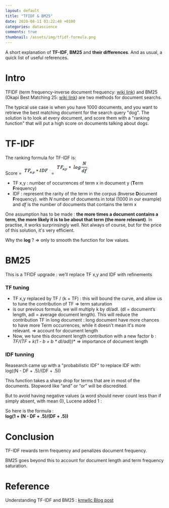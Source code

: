 ```yaml
---
layout: default
title: "TFIDF & BM25"
date: 2020-08-11 03:22:48 +0100
categories: datascience
comments: true
thumbnail: /assets/img/tfidf-formula.png
---
```


A short explanation of **TF-IDF**, **BM25** and **their differences**. And as usual, a quick list of useful references.

# Intro

TFIDF (term frequency-inverse document frequency: [wiki link](https://en.wikipedia.org/wiki/Tf%E2%80%93idf)) and BM25 (Okapi Best Matching 25: [wiki link](https://fr.wikipedia.org/wiki/TF-IDF)) are two methods for document searchs.

The typical use case is when you have 1000 documents, and you want to retrieve the best matching document for the search query "dog". The solution is to look at every document, and score them with a "ranking function" that will put a high score on documents talking about dogs.

# TF-IDF

The ranking formula for TF-IDF is:  
Score = ![result2](/assets/img/tfidf-formula.png) = ![result2](/assets/img/tfidf-log.png)

- TF x,y : number of occurrences of term x in document y (**T**erm **F**requency)
- IDF : represent the rarity of the term in the corpus (**I**nverse **D**ocument **F**requency). with _N_ number of documents in total (1000 in our example) and _df_ is the number of documents that contains the term x

One assumption has to be made : **the more times a document contains a term, the more likely it is to be about that term (the more relevant)**. In practise, it works surprinsingly well. Not always of course, but for the price of this solution, it's very efficient.

Why the **log** ? => only to smooth the function for low values.

# BM25

This is a TFIDF upgrade : we’ll replace TF x,y and IDF with refinements

### TF tuning

- TF x,y replaced by TF / (k + TF) : this will bound the curve, and allow us to tune the contribution of TF => term saturation
- is our previous formula, we will multiply k by dl/adl. (dl = document’s length, adl = average document length). This will reduce the contribution TF in long document : long document have more chances to have more Term occurrences, while it doesn't mean it's more relevant. => account for document length
- Now, we tune this document length contribution with a new factor b : **TF/(TF + k*(1 - b + b * dl/adl))** => importance of document length

### IDF tunning

Reasearch came up with a "probabilistic IDF" to replace IDF with:  
log((N - DF + .5)/(DF + .5))

This function takes a sharp drop for terms that are in most of the documents. Stopword like “and” or “or” will be discredited.

But to avoid having negative values (a word should never count less than if simply absent, with mean 0), Lucene added 1 :

So here is the formula :  
**log(1 + (N - DF + .5)/(DF + .5))**

# Conclusion

TF-IDF rewards term frequency and penalizes document frequency.

BM25 goes beyond this to account for document length and term frequency saturation.

# Reference

Understanding TF-IDF and BM25 : [kmwllc Blog post](http://www.kmwllc.com/index.php/2020/03/20/understanding-tf-idf-and-bm25/)
